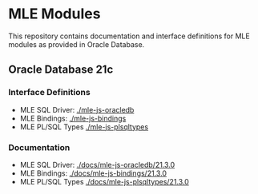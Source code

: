 # MLE Modules
This repository contains documentation and interface definitions for MLE modules as provided in Oracle Database.

## Oracle Database 21c

### Interface Definitions
- MLE SQL Driver: [./mle-js-oracledb](./mle-js-oracledb)
- MLE Bindings: [./mle-js-bindings](./mle-js-bindings)
- MLE PL/SQL Types [./mle-js-plsqltypes](./mle-js-plsqltypes)

### Documentation
- MLE SQL Driver: [./docs/mle-js-oracledb/21.3.0](./docs/mle-js-oracledb/21.3.0)
- MLE Bindings: [./docs/mle-js-bindings/21.3.0](./docs/mle-js-bindings/21.3.0)
- MLE PL/SQL Types [./docs/mle-js-plsqltypes/21.3.0](./docs/mle-js-plsqltypes/21.3.0)

